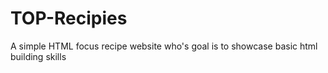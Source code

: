 # TOP-Recipies
A simple HTML focus recipe website who's goal is to showcase basic html building skills 

